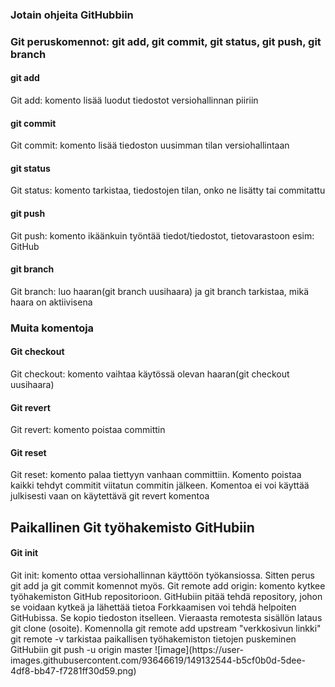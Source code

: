 ### Jotain ohjeita GitHubbiin

<h3>Git peruskomennot: git add, git commit, git status, git push, git branch</h3>

<h4>git add</h4>
Git add: komento lisää luodut tiedostot versiohallinnan piiriin
<h4>git commit</h4>
Git commit: komento lisää tiedoston uusimman tilan versiohallintaan
<h4>git status</h4>
Git status: komento tarkistaa, tiedostojen tilan, onko ne lisätty tai commitattu
<h4>git push</h4>
Git push: komento ikäänkuin työntää tiedot/tiedostot, tietovarastoon esim: GitHub
<h4>git branch</h4>
Git branch: luo haaran(git branch uusihaara) ja git branch tarkistaa, mikä haara on aktiivisena

<h3>Muita komentoja</h3>
<h4>Git checkout</h4>
Git checkout: komento vaihtaa käytössä olevan haaran(git checkout uusihaara)
<h4>Git revert</h4>
Git revert: komento poistaa committin
<h4>Git reset</h4>
Git reset: komento palaa tiettyyn vanhaan committiin. Komento poistaa kaikki tehdyt commitit viitatun commitin jälkeen. Komentoa ei voi käyttää julkisesti vaan on käytettävä git   revert komentoa
<h2>Paikallinen Git työhakemisto GitHubiin</h3>
<h4>Git init</h4>
Git init: komento ottaa versiohallinnan käyttöön työkansiossa. Sitten perus git add ja git commit komennot myös. Git remote add origin: komento kytkee työhakemiston GitHub   repositorioon.
GitHubiin pitää tehdä repository, johon se voidaan kytkeä ja lähettää tietoa
Forkkaamisen voi tehdä helpoiten GitHubissa. Se kopio tiedoston itselleen.
Vieraasta remotesta sisällön lataus git clone (osoite).
Komennolla git remote add upstream "verkkosivun linkki"
git remote -v tarkistaa
paikallisen työhakemiston tietojen puskeminen GitHubiin git push -u origin master
![image](https://user-images.githubusercontent.com/93646619/149132544-b5cf0b0d-5dee-4df8-bb47-f7281ff30d59.png)
